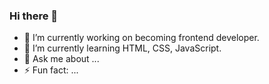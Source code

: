 ### Hi there 👋
- 🔭 I’m currently working on becoming frontend developer.
- 🌱 I’m currently learning HTML, CSS, JavaScript.
- 💬 Ask me about ...
- ⚡ Fun fact: ...
